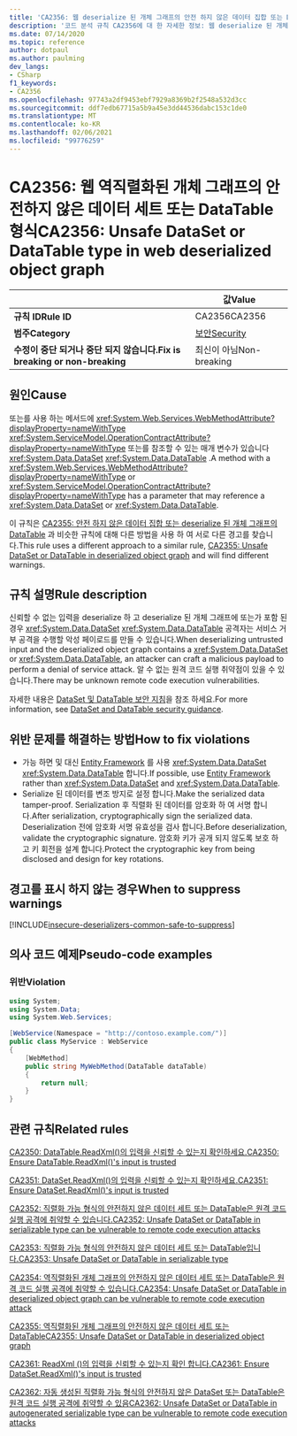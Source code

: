 ```yaml
---
title: 'CA2356: 웹 deserialize 된 개체 그래프의 안전 하지 않은 데이터 집합 또는 DataTable 형식 (코드 분석)'
description: '코드 분석 규칙 CA2356에 대 한 자세한 정보: 웹 deserialize 된 개체 그래프의 안전 하지 않은 데이터 집합 또는 DataTable 형식'
ms.date: 07/14/2020
ms.topic: reference
author: dotpaul
ms.author: paulming
dev_langs:
- CSharp
f1_keywords:
- CA2356
ms.openlocfilehash: 97743a2df9453ebf7929a8369b2f2548a532d3cc
ms.sourcegitcommit: ddf7edb67715a5b9a45e3dd44536dabc153c1de0
ms.translationtype: MT
ms.contentlocale: ko-KR
ms.lasthandoff: 02/06/2021
ms.locfileid: "99776259"
---
```

# <a name="ca2356-unsafe-dataset-or-datatable-type-in-web-deserialized-object-graph"></a><span data-ttu-id="13b5f-103">CA2356: 웹 역직렬화된 개체 그래프의 안전하지 않은 데이터 세트 또는 DataTable 형식</span><span class="sxs-lookup"><span data-stu-id="13b5f-103">CA2356: Unsafe DataSet or DataTable type in web deserialized object graph</span></span>

| | <span data-ttu-id="13b5f-104">값</span><span class="sxs-lookup"><span data-stu-id="13b5f-104">Value</span></span> |
|-|-|
| <span data-ttu-id="13b5f-105">**규칙 ID**</span><span class="sxs-lookup"><span data-stu-id="13b5f-105">**Rule ID**</span></span> |<span data-ttu-id="13b5f-106">CA2356</span><span class="sxs-lookup"><span data-stu-id="13b5f-106">CA2356</span></span>|
| <span data-ttu-id="13b5f-107">**범주**</span><span class="sxs-lookup"><span data-stu-id="13b5f-107">**Category**</span></span> |[<span data-ttu-id="13b5f-108">보안</span><span class="sxs-lookup"><span data-stu-id="13b5f-108">Security</span></span>](security-warnings.md)|
| <span data-ttu-id="13b5f-109">**수정이 중단 되거나 중단 되지 않습니다.**</span><span class="sxs-lookup"><span data-stu-id="13b5f-109">**Fix is breaking or non-breaking**</span></span> |<span data-ttu-id="13b5f-110">최신이 아님</span><span class="sxs-lookup"><span data-stu-id="13b5f-110">Non-breaking</span></span>|

## <a name="cause"></a><span data-ttu-id="13b5f-111">원인</span><span class="sxs-lookup"><span data-stu-id="13b5f-111">Cause</span></span>

<span data-ttu-id="13b5f-112">또는를 사용 하는 메서드에 <xref:System.Web.Services.WebMethodAttribute?displayProperty=nameWithType> <xref:System.ServiceModel.OperationContractAttribute?displayProperty=nameWithType> 또는를 참조할 수 있는 매개 변수가 있습니다 <xref:System.Data.DataSet> <xref:System.Data.DataTable> .</span><span class="sxs-lookup"><span data-stu-id="13b5f-112">A method with a <xref:System.Web.Services.WebMethodAttribute?displayProperty=nameWithType> or <xref:System.ServiceModel.OperationContractAttribute?displayProperty=nameWithType> has a parameter that may reference a <xref:System.Data.DataSet> or <xref:System.Data.DataTable>.</span></span>

<span data-ttu-id="13b5f-113">이 규칙은 [CA2355: 안전 하지 않은 데이터 집합 또는 deserialize 된 개체 그래프의 DataTable](ca2355.md) 과 비슷한 규칙에 대해 다른 방법을 사용 하 여 서로 다른 경고를 찾습니다.</span><span class="sxs-lookup"><span data-stu-id="13b5f-113">This rule uses a different approach to a similar rule, [CA2355: Unsafe DataSet or DataTable in deserialized object graph](ca2355.md) and will find different warnings.</span></span>

## <a name="rule-description"></a><span data-ttu-id="13b5f-114">규칙 설명</span><span class="sxs-lookup"><span data-stu-id="13b5f-114">Rule description</span></span>

<span data-ttu-id="13b5f-115">신뢰할 수 없는 입력을 deserialize 하 고 deserialize 된 개체 그래프에 또는가 포함 된 경우 <xref:System.Data.DataSet> <xref:System.Data.DataTable> 공격자는 서비스 거부 공격을 수행할 악성 페이로드를 만들 수 있습니다.</span><span class="sxs-lookup"><span data-stu-id="13b5f-115">When deserializing untrusted input and the deserialized object graph contains a <xref:System.Data.DataSet> or <xref:System.Data.DataTable>, an attacker can craft a malicious payload to perform a denial of service attack.</span></span> <span data-ttu-id="13b5f-116">알 수 없는 원격 코드 실행 취약점이 있을 수 있습니다.</span><span class="sxs-lookup"><span data-stu-id="13b5f-116">There may be unknown remote code execution vulnerabilities.</span></span>

<span data-ttu-id="13b5f-117">자세한 내용은 [DataSet 및 DataTable 보안 지침](../../../framework/data/adonet/dataset-datatable-dataview/security-guidance.md)을 참조 하세요.</span><span class="sxs-lookup"><span data-stu-id="13b5f-117">For more information, see [DataSet and DataTable security guidance](../../../framework/data/adonet/dataset-datatable-dataview/security-guidance.md).</span></span>

## <a name="how-to-fix-violations"></a><span data-ttu-id="13b5f-118">위반 문제를 해결하는 방법</span><span class="sxs-lookup"><span data-stu-id="13b5f-118">How to fix violations</span></span>

- <span data-ttu-id="13b5f-119">가능 하면 및 대신 [Entity Framework](/ef/) 를 사용 <xref:System.Data.DataSet> <xref:System.Data.DataTable> 합니다.</span><span class="sxs-lookup"><span data-stu-id="13b5f-119">If possible, use [Entity Framework](/ef/) rather than <xref:System.Data.DataSet> and <xref:System.Data.DataTable>.</span></span>
- <span data-ttu-id="13b5f-120">Serialize 된 데이터를 변조 방지로 설정 합니다.</span><span class="sxs-lookup"><span data-stu-id="13b5f-120">Make the serialized data tamper-proof.</span></span> <span data-ttu-id="13b5f-121">Serialization 후 직렬화 된 데이터를 암호화 하 여 서명 합니다.</span><span class="sxs-lookup"><span data-stu-id="13b5f-121">After serialization, cryptographically sign the serialized data.</span></span> <span data-ttu-id="13b5f-122">Deserialization 전에 암호화 서명 유효성을 검사 합니다.</span><span class="sxs-lookup"><span data-stu-id="13b5f-122">Before deserialization, validate the cryptographic signature.</span></span> <span data-ttu-id="13b5f-123">암호화 키가 공개 되지 않도록 보호 하 고 키 회전을 설계 합니다.</span><span class="sxs-lookup"><span data-stu-id="13b5f-123">Protect the cryptographic key from being disclosed and design for key rotations.</span></span>

## <a name="when-to-suppress-warnings"></a><span data-ttu-id="13b5f-124">경고를 표시 하지 않는 경우</span><span class="sxs-lookup"><span data-stu-id="13b5f-124">When to suppress warnings</span></span>

[!INCLUDE[insecure-deserializers-common-safe-to-suppress](~/includes/code-analysis/insecure-deserializers-common-safe-to-suppress.md)]

## <a name="pseudo-code-examples"></a><span data-ttu-id="13b5f-125">의사 코드 예제</span><span class="sxs-lookup"><span data-stu-id="13b5f-125">Pseudo-code examples</span></span>

### <a name="violation"></a><span data-ttu-id="13b5f-126">위반</span><span class="sxs-lookup"><span data-stu-id="13b5f-126">Violation</span></span>

```csharp
using System;
using System.Data;
using System.Web.Services;

[WebService(Namespace = "http://contoso.example.com/")]
public class MyService : WebService
{
    [WebMethod]
    public string MyWebMethod(DataTable dataTable)
    {
        return null;
    }
}
```

## <a name="related-rules"></a><span data-ttu-id="13b5f-127">관련 규칙</span><span class="sxs-lookup"><span data-stu-id="13b5f-127">Related rules</span></span>

[<span data-ttu-id="13b5f-128">CA2350: DataTable.ReadXml()의 입력을 신뢰할 수 있는지 확인하세요.</span><span class="sxs-lookup"><span data-stu-id="13b5f-128">CA2350: Ensure DataTable.ReadXml()'s input is trusted</span></span>](ca2350.md)

[<span data-ttu-id="13b5f-129">CA2351: DataSet.ReadXml()의 입력을 신뢰할 수 있는지 확인하세요.</span><span class="sxs-lookup"><span data-stu-id="13b5f-129">CA2351: Ensure DataSet.ReadXml()'s input is trusted</span></span>](ca2351.md)

[<span data-ttu-id="13b5f-130">CA2352: 직렬화 가능 형식의 안전하지 않은 데이터 세트 또는 DataTable은 원격 코드 실행 공격에 취약할 수 있습니다.</span><span class="sxs-lookup"><span data-stu-id="13b5f-130">CA2352: Unsafe DataSet or DataTable in serializable type can be vulnerable to remote code execution attacks</span></span>](ca2352.md)

[<span data-ttu-id="13b5f-131">CA2353: 직렬화 가능 형식의 안전하지 않은 데이터 세트 또는 DataTable입니다.</span><span class="sxs-lookup"><span data-stu-id="13b5f-131">CA2353: Unsafe DataSet or DataTable in serializable type</span></span>](ca2353.md)

[<span data-ttu-id="13b5f-132">CA2354: 역직렬화된 개체 그래프의 안전하지 않은 데이터 세트 또는 DataTable은 원격 코드 실행 공격에 취약할 수 있습니다.</span><span class="sxs-lookup"><span data-stu-id="13b5f-132">CA2354: Unsafe DataSet or DataTable in deserialized object graph can be vulnerable to remote code execution attack</span></span>](ca2354.md)

[<span data-ttu-id="13b5f-133">CA2355: 역직렬화된 개체 그래프의 안전하지 않은 데이터 세트 또는 DataTable</span><span class="sxs-lookup"><span data-stu-id="13b5f-133">CA2355: Unsafe DataSet or DataTable in deserialized object graph</span></span>](ca2355.md)

[<span data-ttu-id="13b5f-134">CA2361: ReadXml ()의 입력을 신뢰할 수 있는지 확인 합니다.</span><span class="sxs-lookup"><span data-stu-id="13b5f-134">CA2361: Ensure DataSet.ReadXml()'s input is trusted</span></span>](ca2361.md)

[<span data-ttu-id="13b5f-135">CA2362: 자동 생성된 직렬화 가능 형식의 안전하지 않은 DataSet 또는 DataTable은 원격 코드 실행 공격에 취약할 수 있음</span><span class="sxs-lookup"><span data-stu-id="13b5f-135">CA2362: Unsafe DataSet or DataTable in autogenerated serializable type can be vulnerable to remote code execution attacks</span></span>](ca2362.md)
